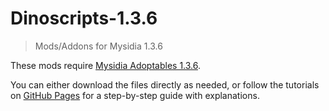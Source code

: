 # Dinoscripts-1.3.6
> Mods/Addons for Mysidia 1.3.6

These mods require [Mysidia Adoptables 1.3.6](https://mysidiaadoptables.com/).

You can either download the files directly as needed, or follow the tutorials on [GitHub Pages](https://dinocanid.github.io/Dinoscripts-1.3.6/) for a step-by-step guide with explanations.
